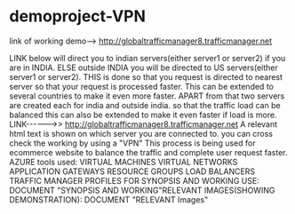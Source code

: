 # demoproject-VPN
link of working demo--> http://globaltrafficmanager8.trafficmanager.net



LINK below will direct you to indian servers(either server1 or server2) if you are in INDIA. 
ELSE outside INDIA you will be directed to US servers(either server1 or server2). 
THIS is done so that you request is directed to nearest server so that your request is processed faster.
This can be extended to several countries to make it even more faster.
 APART from that two servers are created each for india and outside india.
so that  the traffic load can be balanced this can also be extended to make it even faster if load is more.
 LINK------>> http://globaltrafficmanager8.trafficmanager.net 
A relevant html text is shown on which server you are connected to.
you can cross check the working by using a "VPN" 
This process is being used for ecommerce website to balance the traffic and complete user request faster.
AZURE tools used: VIRTUAL MACHINES VIRTUAL NETWORKS APPLICATION GATEWAYS RESOURCE GROUPS LOAD BALANCERS TRAFFIC MANAGER PROFILES 
FOR SYNOPSIS AND WORKING USE: DOCUMENT "SYNOPSIS AND WORKING"RELEVANT IMAGES(SHOWING DEMONSTRATION): DOCUMENT "RELEVANT Images"


